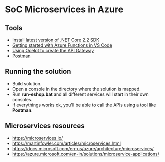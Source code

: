 # SoC Microservices in Azure

## Tools
* [Install latest version of .NET Core 2.2 SDK](https://dotnet.microsoft.com/download/dotnet-core/2.2)
* [Getting started with Azure Functions in VS Code](https://code.visualstudio.com/tutorials/functions-extension/getting-started)
* [Using Ocelot to create the API Gateway](https://ocelot.readthedocs.io/en/latest/index.html)
* [Postman](https://www.getpostman.com/downloads/)

## Running the solution
* Build solution.
* Open a console in the directory where the solution is mapped.
* Run <strong>run-eshop.bat</strong> and all different services will start in their own consoles.   
* If everythings works ok, you'll be able to call the APIs using a tool like <strong>Postman</strong>.

## Microservices resources
* https://microservices.io/
* https://martinfowler.com/articles/microservices.html
* https://docs.microsoft.com/en-us/azure/architecture/microservices/
* https://azure.microsoft.com/en-in/solutions/microservice-applications/